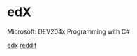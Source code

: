 # edX
Microsoft: DEV204x Programming with C#

[edx](https://www.edx.org/)
[reddit](http://www.reddit.com/r/EdX_CSharp/)
